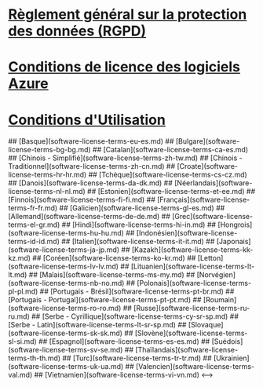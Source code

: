
# [Règlement général sur la protection des données (RGPD)](gdpr.md)
# [Conditions de licence des logiciels Azure](/legal/information-protection/software-license-terms)
# [Conditions d'Utilisation](/legal/termsofuse)
<!-->
## [Basque](software-license-terms-eu-es.md)
## [Bulgare](software-license-terms-bg-bg.md)
## [Catalan](software-license-terms-ca-es.md)
## [Chinois - Simplifié](software-license-terms-zh-tw.md)
## [Chinois - Traditionnel](software-license-terms-zh-cn.md)
## [Croate](software-license-terms-hr-hr.md)
## [Tchèque](software-license-terms-cs-cz.md)
## [Danois](software-license-terms-da-dk.md)
## [Néerlandais](software-license-terms-nl-nl.md)
## [Estonien](software-license-terms-et-ee.md)
## [Finnois](software-license-terms-fi-fi.md)
## [Français](software-license-terms-fr-fr.md)
## [Galicien](software-license-terms-gl-es.md)
## [Allemand](software-license-terms-de-de.md)
## [Grec](software-license-terms-el-gr.md)
## [Hindi](software-license-terms-hi-in.md)
## [Hongrois](software-license-terms-hu-hu.md)
## [Indonésien](software-license-terms-id-id.md)
## [Italien](software-license-terms-it-it.md)
## [Japonais](software-license-terms-ja-jp.md)
## [Kazakh](software-license-terms-kk-kz.md)
## [Coréen](software-license-terms-ko-kr.md)
## [Letton](software-license-terms-lv-lv.md)
## [Lituanien](software-license-terms-lt-lt.md)
## [Malais](software-license-terms-ms-my.md)
## [Norvégien](software-license-terms-nb-no.md)
## [Polonais](software-license-terms-pl-pl.md)
## [Portugais - Brésil](software-license-terms-pt-br.md)
## [Portugais - Portugal](software-license-terms-pt-pt.md)
## [Roumain](software-license-terms-ro-ro.md)
## [Russe](software-license-terms-ru-ru.md)
## [Serbe - Cyrillique](software-license-terms-cy-sr-sp.md)
## [Serbe - Latin](software-license-terms-lt-sr-sp.md)
## [Slovaque](software-license-terms-sk-sk.md)
## [Slovène](software-license-terms-sl-si.md)
## [Espagnol](software-license-terms-es-es.md)
## [Suédois](software-license-terms-sv-se.md)
## [Thaïlandais](software-license-terms-th-th.md)
## [Turc](software-license-terms-tr-tr.md)
## [Ukrainien](software-license-terms-uk-ua.md)
## [Valencien](software-license-terms-val.md)
## [Vietnamien](software-license-terms-vi-vn.md)

<-->

